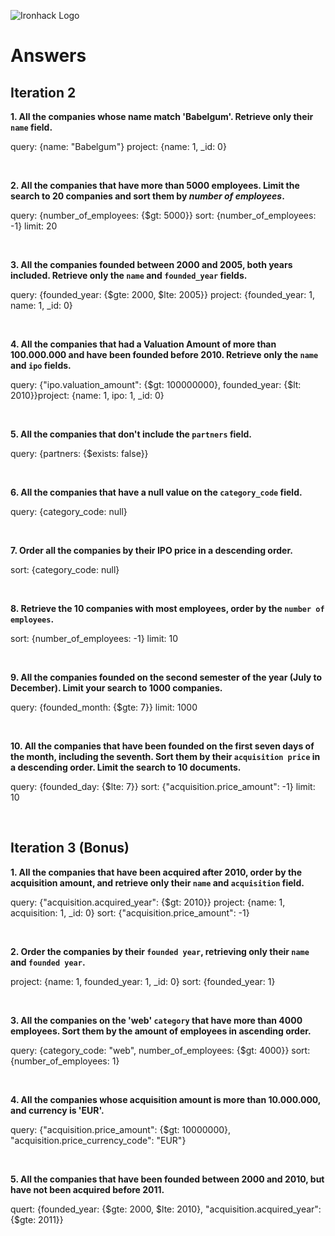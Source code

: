 ![Ironhack Logo](https://i.imgur.com/1QgrNNw.png)

# Answers

## Iteration 2

**1. All the companies whose name match 'Babelgum'. Retrieve only their `name` field.**

<!-- Your Query Goes Here -->

query: {name: "Babelgum"}
project: {name: 1, _id: 0}

<br>

**2. All the companies that have more than 5000 employees. Limit the search to 20 companies and sort them by *number of employees*.**

<!-- Your Query Goes Here -->
query: {number_of_employees: {$gt: 5000}}
sort: {number_of_employees: -1}
limit: 20

<br>

**3. All the companies founded between 2000 and 2005, both years included. Retrieve only the `name` and `founded_year` fields.**

<!-- Your Query Goes Here -->
query: {founded_year: {$gte: 2000, $lte: 2005}}
project: {founded_year: 1, name: 1, _id: 0}

<br>

**4. All the companies that had a Valuation Amount of more than 100.000.000 and have been founded before 2010. Retrieve only the `name` and `ipo` fields.**

<!-- Your Query Goes Here -->
query: {"ipo.valuation_amount": {$gt: 100000000}, founded_year: {$lt: 2010}}project: {name: 1, ipo: 1, _id: 0}

<br>

**5. All the companies that don't include the `partners` field.**

<!-- Your Query Goes Here -->
query: {partners: {$exists: false}}

<br>

**6. All the companies that have a null value on the `category_code` field.**

<!-- Your Query Goes Here -->
query: {category_code: null}

<br>

**7. Order all the companies by their IPO price in a descending order.**

<!-- Your Query Goes Here -->
sort: {category_code: null}

<br>

**8. Retrieve the 10 companies with most employees, order by the `number of employees`.**

<!-- Your Query Goes Here -->
sort: {number_of_employees: -1}
limit: 10

<br>

**9. All the companies founded on the second semester of the year (July to December). Limit your search to 1000 companies.**

<!-- Your Query Goes Here -->
query: {founded_month: {$gte: 7}}
limit: 1000

<br>

**10. All the companies that have been founded on the first seven days of the month, including the seventh. Sort them by their `acquisition price` in a descending order. Limit the search to 10 documents.**

<!-- Your Query Goes Here -->
query: {founded_day: {$lte: 7}}
sort: {"acquisition.price_amount": -1}
limit: 10

<br>

## Iteration 3 (Bonus)

**1. All the companies that have been acquired after 2010, order by the acquisition amount, and retrieve only their `name` and `acquisition` field.**

<!-- Your Query Goes Here -->
query: {"acquisition.acquired_year": {$gt: 2010}}
project: {name: 1, acquisition: 1, _id: 0}
sort: {"acquisition.price_amount": -1}

<br>

**2. Order the companies by their `founded year`, retrieving only their `name` and `founded year`.**

<!-- Your Query Goes Here -->
project: {name: 1, founded_year: 1, _id: 0}
sort: {founded_year: 1}

<br>

**3. All the companies on the 'web' `category` that have more than 4000 employees. Sort them by the amount of employees in ascending order.**

<!-- Your Query Goes Here -->
query: {category_code: "web", number_of_employees: {$gt: 4000}}
sort: {number_of_employees: 1}

<br>

**4. All the companies whose acquisition amount is more than 10.000.000, and currency is 'EUR'.**

<!-- Your Query Goes Here -->
query: {"acquisition.price_amount": {$gt: 10000000}, "acquisition.price_currency_code": "EUR"}

<br>

**5. All the companies that have been founded between 2000 and 2010, but have not been acquired before 2011.**

<!-- Your Query Goes Here -->
quert: {founded_year: {$gte: 2000, $lte: 2010}, "acquisition.acquired_year": {$gte: 2011}}

<br>
